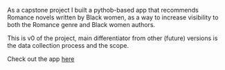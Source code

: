 As a capstone project I built a pythob-based app that recommends Romance novels written by Black women, as a way to increase visibility to both the Romance genre and Black women authors. 

This is v0 of the project, main differentiator from other (future) versions is the data collection process and the scope. 

Check out the app [here](https://share.streamlit.io/vclugoar/capstone/main/app/app.py)
